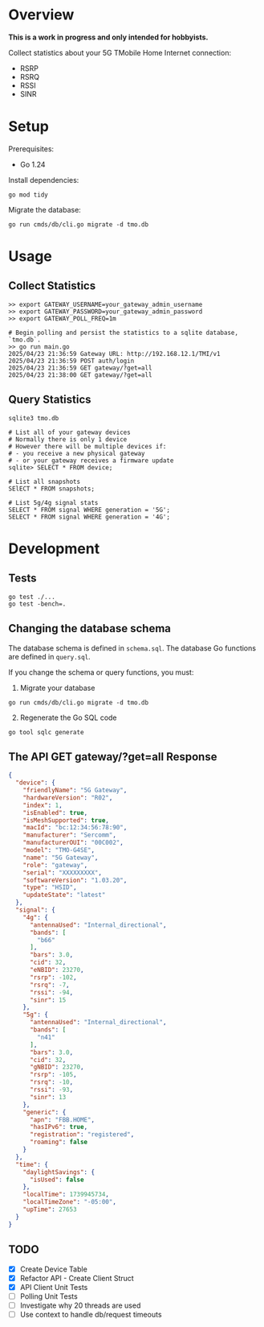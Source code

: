 # Overview
**This is a work in progress and only intended for hobbyists.**

Collect statistics about your 5G TMobile Home Internet connection:
- RSRP
- RSRQ
- RSSI
- SINR

# Setup
Prerequisites:
- Go 1.24

Install dependencies:
```commandline
go mod tidy
```

Migrate the database:
```commandline
go run cmds/db/cli.go migrate -d tmo.db
```

# Usage

## Collect Statistics
```commandline
>> export GATEWAY_USERNAME=your_gateway_admin_username
>> export GATEWAY_PASSWORD=your_gateway_admin_password
>> export GATEWAY_POLL_FREQ=1m

# Begin polling and persist the statistics to a sqlite database, `tmo.db`.
>> go run main.go
2025/04/23 21:36:59 Gateway URL: http://192.168.12.1/TMI/v1
2025/04/23 21:36:59 POST auth/login
2025/04/23 21:36:59 GET gateway/?get=all
2025/04/23 21:38:00 GET gateway/?get=all
```

## Query Statistics
```commandline
sqlite3 tmo.db

# List all of your gateway devices
# Normally there is only 1 device
# However there will be multiple devices if:
# - you receive a new physical gateway
# - or your gateway receives a firmware update
sqlite> SELECT * FROM device;

# List all snapshots
SElECT * FROM snapshots;

# List 5g/4g signal stats
SELECT * FROM signal WHERE generation = '5G';
SELECT * FROM signal WHERE generation = '4G';
```

# Development

## Tests
```commandline
go test ./...
go test -bench=.
```

## Changing the database schema
The database schema is defined in `schema.sql`.
The database Go functions are defined in `query.sql`.

If you change the schema or query functions, you must:
1. Migrate your database
```commandline
go run cmds/db/cli.go migrate -d tmo.db
```

2. Regenerate the Go SQL code
```commandline
go tool sqlc generate
```

## The API GET gateway/?get=all Response
```json
{
  "device": {
    "friendlyName": "5G Gateway",
    "hardwareVersion": "R02",
    "index": 1,
    "isEnabled": true,
    "isMeshSupported": true,
    "macId": "bc:12:34:56:78:90",
    "manufacturer": "Sercomm",
    "manufacturerOUI": "00C002",
    "model": "TMO-G4SE",
    "name": "5G Gateway",
    "role": "gateway",
    "serial": "XXXXXXXXX",
    "softwareVersion": "1.03.20",
    "type": "HSID",
    "updateState": "latest"
  },
  "signal": {
    "4g": {
      "antennaUsed": "Internal_directional",
      "bands": [
        "b66"
      ],
      "bars": 3.0,
      "cid": 32,
      "eNBID": 23270,
      "rsrp": -102,
      "rsrq": -7,
      "rssi": -94,
      "sinr": 15
    },
    "5g": {
      "antennaUsed": "Internal_directional",
      "bands": [
        "n41"
      ],
      "bars": 3.0,
      "cid": 32,
      "gNBID": 23270,
      "rsrp": -105,
      "rsrq": -10,
      "rssi": -93,
      "sinr": 13
    },
    "generic": {
      "apn": "FBB.HOME",
      "hasIPv6": true,
      "registration": "registered",
      "roaming": false
    }
  },
  "time": {
    "daylightSavings": {
      "isUsed": false
    },
    "localTime": 1739945734,
    "localTimeZone": "-05:00",
    "upTime": 27653
  }
}
```

## TODO
- [X] Create Device Table
- [X] Refactor API - Create Client Struct
- [X] API Client Unit Tests
- [ ] Polling Unit Tests
- [ ] Investigate why 20 threads are used
- [ ] Use context to handle db/request timeouts
